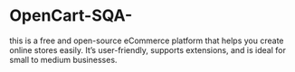 # OpenCart-SQA- 

this is a free and open-source eCommerce platform that helps you create online stores easily. 
It’s user-friendly, supports extensions, and is ideal for small to medium businesses.

